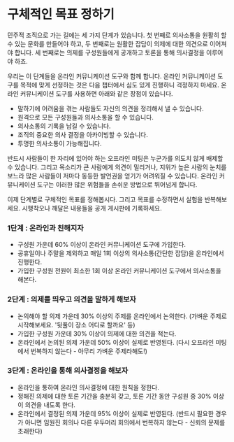 # 구체적인 목표 정하기

민주적 조직으로 가는 길에는 세 가지 단계가 있습니다. 첫 번째로 의사소통을 원활히 할 수 있는 문화를 만들어야 하고, 두 번째로는 원활한 잡담이 의제에 대한 의견으로 이어져야 합니다. 세 번째로는 의제를 구성원들에게 공개하고 토론을 통해  의사결정을 이루어야 하죠. 

우리는 이 단계들을 온라인 커뮤니케이션 도구와 함께 합니다. 온라인 커뮤니케이션 도구를 목적에 맞게 선정하는 것은 다음 챕터에서 심도 있게 진행하니 걱정하지 마세요. 온라인 커뮤니케이션 도구를 사용하면 아래와 같은 장점이 있습니다.


* 말하기에 어려움을 겪는 사람들도 자신의 의견을 정리해서 낼 수 있습니다.
* 원격으로 모든 구성원들과 의사소통을 할 수 있습니다.
* 의사소통의 기록을 남길 수 있습니다.
* 조직의 중요한 의사 결정을 아카이빙할 수 있습니다.
* 투명한 의사소통이 가능해집니다. 

반드시 사람들이 한 자리에 있어야 하는 오프라인 미팅은 누군가를 의도치 않게 배제할 수 있습니다. 그리고 목소리가 큰 사람에게 의견이 밀리거나, 지위가 높은 사람의 눈치를 보느라 많은 사람들이 저마다 동등한 발언권을 얻기가 어려워질 수 있습니다. 온라인 커뮤니케이션 도구는 이러한 많은 위험들을 손쉬운 방법으로 뛰어넘게 합니다.

이제 단계별로 구체적인 목표를 정해봅시다. 그리고 목표를 수정하면서 실험을 반복해보세요. 시행착오나 깨달은 내용들을 공개 게시판에 기록하세요.


### 1단계 : 온라인과 친해지자

* 구성원 가운데 60% 이상이 온라인 커뮤니케이션 도구에 가입한다.
* 공휴일이나 주말을 제외하고 매일 1회 이상의 의사소통(간단한 잡담)을 온라인에서 진행한다. 
* 가입한 구성원 전원이 최소한 1회 이상 온라인 커뮤니케이션 도구에서 의사소통을 해본다. 



### 2단계 : 의제를 띄우고 의견을 말하게 해보자

* 논의해야 할 의제 가운데 30% 이상의 주제를 온라인에서 논의한다. (가벼운 주제로 시작해보세요. '뒷풀이 장소 어디로 할까요' 등)
* 가입한 구성원 가운데 30% 이상이 의제에 대한 의견을 적는다. 
* 온라인에서 논의된 의제 가운데 50% 이상이 실제로 반영된다. (다시 오프라인 미팅에서 번복하지 않는다 - 아무리 가벼운 주제라해도!)


### 3단계 : 온라인을 통해 의사결정을 해보자

* 온라인을 통하여 온라인 의사결정에 대한 원칙을 정한다. 
* 정해진 의제에 대한 토론 기간을 충분히 갖고, 토론 기간 동안 구성원 중 30% 이상이 의견을 내도록 한다. 
* 온라인에서 결정된 의제 가운데 95% 이상이 실제로 반영된다. (반드시 필요한 경우가 아니면 임원진 회의나 다른 우두머리 회의에서 번복하지 않는다 - 신뢰의 문제를 초래한다)
